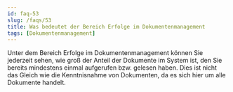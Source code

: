 ```yaml
---
id: faq-53
slug: /faqs/53
title: Was bedeutet der Bereich Erfolge im Dokumentenmanagement
tags: [Dokumentenmanagement]
---
```

Unter dem Bereich Erfolge im Dokumentenmanagement können Sie jederzeit sehen, wie groß der Anteil der Dokumente im System ist, den Sie bereits mindestens einmal aufgerufen bzw. gelesen haben. Dies ist nicht das Gleich wie die Kenntnisnahme von Dokumenten, da es sich hier um alle Dokumente handelt.